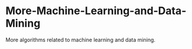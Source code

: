 # More-Machine-Learning-and-Data-Mining
More algorithms related to machine learning and data mining.
